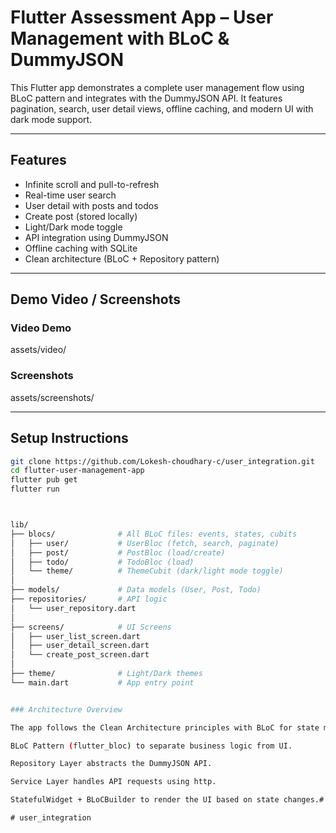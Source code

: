 # Flutter Assessment App – User Management with BLoC & DummyJSON

This Flutter app demonstrates a complete user management flow using BLoC pattern and integrates with the DummyJSON API. It features pagination, search, user detail views, offline caching, and modern UI with dark mode support.

---

## Features

- Infinite scroll and pull-to-refresh
- Real-time user search
- User detail with posts and todos
- Create post (stored locally)
- Light/Dark mode toggle
- API integration using DummyJSON
- Offline caching with SQLite
- Clean architecture (BLoC + Repository pattern)

---

## Demo Video / Screenshots

###  Video Demo

assets/video/

### Screenshots

assets/screenshots/

---

##  Setup Instructions

```bash
git clone https://github.com/Lokesh-choudhary-c/user_integration.git
cd flutter-user-management-app
flutter pub get
flutter run



lib/
├── blocs/              # All BLoC files: events, states, cubits
│   ├── user/           # UserBloc (fetch, search, paginate)
│   ├── post/           # PostBloc (load/create)
│   ├── todo/           # TodoBloc (load)
│   └── theme/          # ThemeCubit (dark/light mode toggle)
│
├── models/             # Data models (User, Post, Todo)
├── repositories/       # API logic
│   └── user_repository.dart
│
├── screens/            # UI Screens
│   ├── user_list_screen.dart
│   ├── user_detail_screen.dart
│   └── create_post_screen.dart
│
├── theme/              # Light/Dark themes
└── main.dart           # App entry point


### Architecture Overview

The app follows the Clean Architecture principles with BLoC for state management:

BLoC Pattern (flutter_bloc) to separate business logic from UI.

Repository Layer abstracts the DummyJSON API.

Service Layer handles API requests using http.

StatefulWidget + BLoCBuilder to render the UI based on state changes.#   u s e r _ i n t e g r a t i o n  
 # user_integration

